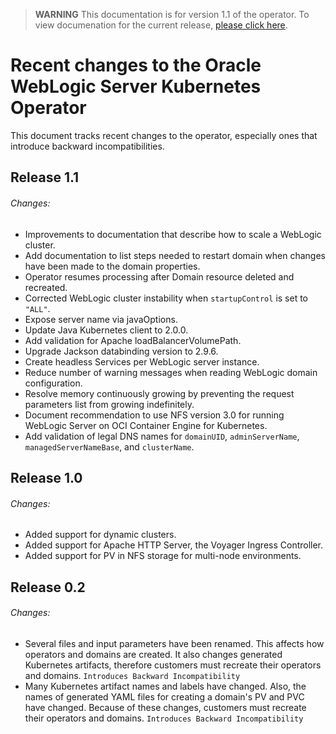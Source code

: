 > **WARNING** This documentation is for version 1.1 of the operator.  To view documenation for the current release, [please click here](/site).

# Recent changes to the Oracle WebLogic Server Kubernetes Operator

This document tracks recent changes to the operator, especially ones that introduce backward incompatibilities.

## Release 1.1

###### Changes:
* Improvements to documentation that describe how to scale a WebLogic cluster. 
* Add documentation to list steps needed to restart domain when changes have been made to the domain properties. 
* Operator resumes processing after Domain resource deleted and recreated.
* Corrected WebLogic cluster instability when `startupControl` is set to `"ALL"`.
* Expose server name via javaOptions.
* Update Java Kubernetes client to 2.0.0.
* Add validation for Apache loadBalancerVolumePath.
* Upgrade Jackson databinding version to 2.9.6.
* Create headless Services per WebLogic server instance.
* Reduce number of warning messages when reading WebLogic domain configuration.
* Resolve memory continuously growing by preventing the request parameters list from growing indefinitely.
* Document recommendation to use NFS version 3.0 for running WebLogic Server on OCI Container Engine for Kubernetes.
* Add validation of legal DNS names for `domainUID`, `adminServerName`, `managedServerNameBase`, and `clusterName`.

## Release 1.0

###### Changes:
* Added support for dynamic clusters. 
* Added support for Apache HTTP Server, the Voyager Ingress Controller.
* Added support for PV in NFS storage for multi-node environments.

## Release 0.2

###### Changes:
* Several files and input parameters have been renamed.  This affects how operators and domains are created.  It also changes generated Kubernetes artifacts, therefore customers must recreate their operators and domains.  `Introduces Backward Incompatibility`
* Many Kubernetes artifact names and labels have changed. Also, the names of generated YAML files for creating a domain's PV and PVC have changed.  Because of these changes, customers must recreate their operators and domains. `Introduces Backward Incompatibility`
